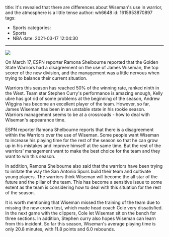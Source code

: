 title: It's revealed that there are differences about Wiseman's use in warrior, and the atmosphere is a little tense
author: wh6648
id: 1615953870897
tags: 
- Sports
categories: 
- Sports
- NBA
date: 2021-03-17 12:04:30
---
![](https://p3.itc.cn/images01/20210317/1c896141dc2c4e0f8fb208e26a4b5411.jpeg)


On March 17, ESPN reporter Ramona Shelbourne reported that the Golden State Warriors had a disagreement on the use of James Wiseman, the top scorer of the new division, and the management was a little nervous when trying to balance their current situation.

Warriors this season has reached 50% of the winning rate, ranked ninth in the West. Team star Stephen Curry's performance is amazing enough, Kelly ubre has got rid of some problems at the beginning of the season, Andrew Wiggins has become an excellent player of the team. However, so far, James Wiseman has been in an unstable state in his rookie season. Warriors management seems to be at a crossroads - how to deal with Wiseman's appearance time.

ESPN reporter Ramona Shelbourne reports that there is a disagreement within the Warriors over the use of Wiseman. Some people want Wiseman to increase his playing time for the rest of the season so that he can grow up in his mistakes and improve himself at the same time. But the rest of the warriors' management want to make the best choice for the team and they want to win this season.

In addition, Ramona Shelbourne also said that the warriors have been trying to imitate the way the San Antonio Spurs build their team and cultivate young players. The warriors think Wiseman will become the all star of the future and the pillar of the team. This has become a sensitive issue to some extent as the team is considering how to deal with this situation for the rest of the season.

It is worth mentioning that Wiseman missed the training of the team due to missing the new crown test, which made head coach Cole very dissatisfied. In the next game with the clippers, Cole let Wiseman sit on the bench for three sections. In addition, Stephen curry also hopes Wiseman can learn from this incident. So far this season, Wiseman's average playing time is only 20.8 minutes, with 11.8 points and 6.0 rebounds.

